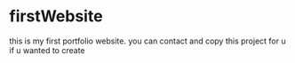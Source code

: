# firstWebsite

this is my first portfolio website. you can contact and copy this project for u if u wanted to create
